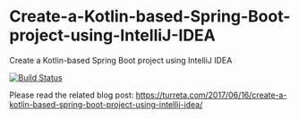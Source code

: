 # Create-a-Kotlin-based-Spring-Boot-project-using-IntelliJ-IDEA
Create a Kotlin-based Spring Boot project using IntelliJ IDEA

[![Build Status](https://travis-ci.org/Turreta/Create-a-Kotlin-based-Spring-Boot-project-using-IntelliJ-IDEA.svg?branch=master)](https://travis-ci.org/Turreta/Create-a-Kotlin-based-Spring-Boot-project-using-IntelliJ-IDEA)

Please read the related blog post: https://turreta.com/2017/06/16/create-a-kotlin-based-spring-boot-project-using-intellij-idea/
